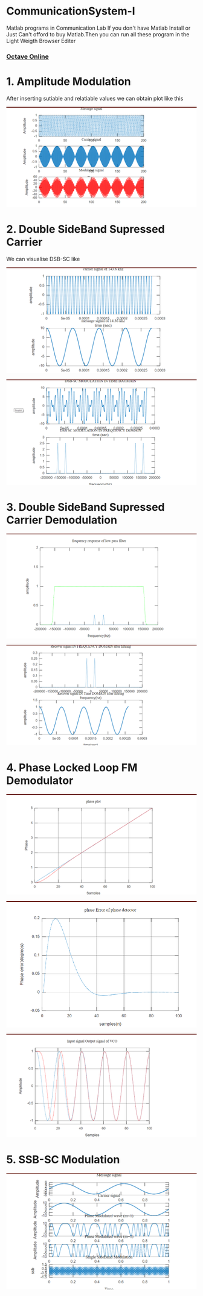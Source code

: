 # CommunicationSystem-I
Matlab programs in Communication Lab
If you don't have Matlab Install or Just Can't offord to buy Matlab.Then you can run all these program in the Light Weigth Browser Editer 
### [Octave Online](https://octave-online.net/)
# 1. Amplitude Modulation
After inserting sutiable and relatiable values we can obtain plot like this


![Amplitude Modulation](./images/AmplitudeMod.png)

# 2. Double SideBand Supressed Carrier
We can visualise DSB-SC like 

![DSB](./images/Screenshot_10.png)


![DSB](./images/Screenshot_11.png)

# 3. Double SideBand Supressed Carrier Demodulation

![DSB](./images/Screenshot_12.png)

![DSB](./images/Screenshot_13.png)

# 4. Phase Locked Loop FM Demodulator

![DSB](./images/Screenshot_14.png)

![DSB](./images/Screenshot_15.png)

![DSB](./images/Screenshot_16.png)

# 5. SSB-SC Modulation

![DSB](./images/Screenshot_131.png)



